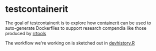 
# testcontainerit

<!-- badges: start -->
<!-- badges: end -->

The goal of testcontainerit is to explore how [containerit](https://o2r.info/containerit/articles/containerit.html) can be used to auto-generate Dockerfiles to support research compendia like those produced by [rrtools](https://github.com/benmarwick/rrtools/)

The workflow we're working on is sketched out in [devhistory.R](devhistory.R)

